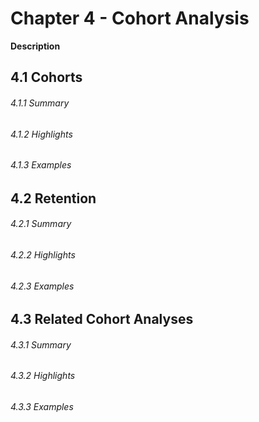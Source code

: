 # Chapter 4 - Cohort Analysis 

**Description**


## 4.1 Cohorts

###### 4.1.1 Summary

###### 4.1.2 Highlights

###### 4.1.3 Examples

## 4.2 Retention

###### 4.2.1 Summary

###### 4.2.2 Highlights

###### 4.2.3 Examples

## 4.3 Related Cohort Analyses

###### 4.3.1 Summary

###### 4.3.2 Highlights

###### 4.3.3 Examples